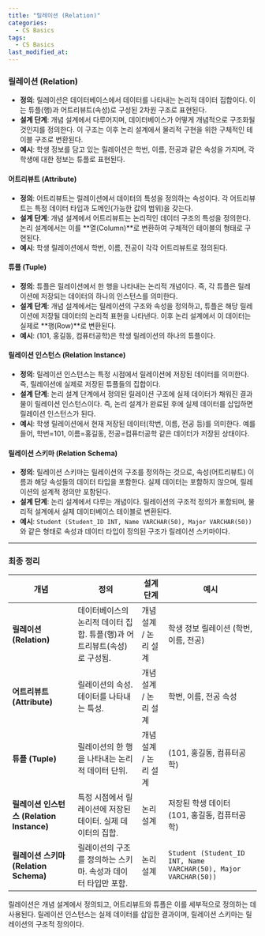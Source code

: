 ```yaml
---
title: "릴레이션 (Relation)"
categories:
  - CS Basics
tags:
  - CS Basics
last_modified_at: 
---
```


### 릴레이션 (Relation)
- **정의**: 릴레이션은 데이터베이스에서 데이터를 나타내는 논리적 데이터 집합이다. 이는 튜플(행)과 어트리뷰트(속성)로 구성된 2차원 구조로 표현된다.
- **설계 단계**: 개념 설계에서 다루어지며, 데이터베이스가 어떻게 개념적으로 구조화될 것인지를 정의한다. 이 구조는 이후 논리 설계에서 물리적 구현을 위한 구체적인 테이블 구조로 변환된다.
- **예시**: 학생 정보를 담고 있는 릴레이션은 학번, 이름, 전공과 같은 속성을 가지며, 각 학생에 대한 정보는 튜플로 표현된다.

#### 어트리뷰트 (Attribute)
- **정의**: 어트리뷰트는 릴레이션에서 데이터의 특성을 정의하는 속성이다. 각 어트리뷰트는 특정 데이터 타입과 도메인(가능한 값의 범위)을 갖는다.
- **설계 단계**: 개념 설계에서 어트리뷰트는 논리적인 데이터 구조의 특성을 정의한다. 논리 설계에서는 이를 **열(Column)**로 변환하여 구체적인 테이블의 형태로 구현된다.
- **예시**: 학생 릴레이션에서 학번, 이름, 전공이 각각 어트리뷰트로 정의된다.

#### 튜플 (Tuple)
- **정의**: 튜플은 릴레이션에서 한 행을 나타내는 논리적 개념이다. 즉, 각 튜플은 릴레이션에 저장되는 데이터의 하나의 인스턴스를 의미한다.
- **설계 단계**: 개념 설계에서는 릴레이션의 구조와 속성을 정의하고, 튜플은 해당 릴레이션에 저장될 데이터의 논리적 표현을 나타낸다. 이후 논리 설계에서 이 데이터는 실제로 **행(Row)**로 변환된다.
- **예시**: (101, 홍길동, 컴퓨터공학)은 학생 릴레이션의 하나의 튜플이다.

#### 릴레이션 인스턴스 (Relation Instance)
- **정의**: 릴레이션 인스턴스는 특정 시점에서 릴레이션에 저장된 데이터를 의미한다. 즉, 릴레이션에 실제로 저장된 튜플들의 집합이다.
- **설계 단계**: 논리 설계 단계에서 정의된 릴레이션 구조에 실제 데이터가 채워진 결과물이 릴레이션 인스턴스이다. 즉, 논리 설계가 완료된 후에 실제 데이터를 삽입하면 릴레이션 인스턴스가 된다.
- **예시**: 학생 릴레이션에서 현재 저장된 데이터(학번, 이름, 전공 등)를 의미한다. 예를 들어, 학번=101, 이름=홍길동, 전공=컴퓨터공학 같은 데이터가 저장된 상태이다.

#### 릴레이션 스키마 (Relation Schema)
- **정의**: 릴레이션 스키마는 릴레이션의 구조를 정의하는 것으로, 속성(어트리뷰트) 이름과 해당 속성들의 데이터 타입을 포함한다. 실제 데이터는 포함하지 않으며, 릴레이션의 설계적 정의만 포함된다.
- **설계 단계**: 논리 설계에서 다루는 개념이다. 릴레이션의 구조적 정의가 포함되며, 물리적 설계에서 실제 데이터베이스 테이블로 변환된다.
- **예시**: `Student (Student_ID INT, Name VARCHAR(50), Major VARCHAR(50))`와 같은 형태로 속성과 데이터 타입이 정의된 구조가 릴레이션 스키마이다.

---

### 최종 정리

| **개념**              | **정의**                                                  | **설계 단계**         | **예시**                                         |
|---------------------|-------------------------------------------------------|--------------------|----------------------------------------------|
| **릴레이션 (Relation)**   | 데이터베이스의 논리적 데이터 집합. 튜플(행)과 어트리뷰트(속성)로 구성됨.    | 개념 설계 / 논리 설계   | 학생 정보 릴레이션 (학번, 이름, 전공)                  |
| **어트리뷰트 (Attribute)** | 릴레이션의 속성. 데이터를 나타내는 특성.                        | 개념 설계 / 논리 설계   | 학번, 이름, 전공 속성                              |
| **튜플 (Tuple)**        | 릴레이션의 한 행을 나타내는 논리적 데이터 단위.                  | 개념 설계 / 논리 설계   | (101, 홍길동, 컴퓨터공학)                          |
| **릴레이션 인스턴스 (Relation Instance)** | 특정 시점에서 릴레이션에 저장된 데이터. 실제 데이터의 집합.           | 논리 설계             | 저장된 학생 데이터 (101, 홍길동, 컴퓨터공학)              |
| **릴레이션 스키마 (Relation Schema)**  | 릴레이션의 구조를 정의하는 스키마. 속성과 데이터 타입만 포함.           | 논리 설계             | `Student (Student_ID INT, Name VARCHAR(50), Major VARCHAR(50))` |

릴레이션은 개념 설계에서 정의되고, 어트리뷰트와 튜플은 이를 세부적으로 정의하는 데 사용된다. 릴레이션 인스턴스는 실제 데이터를 삽입한 결과이며, 릴레이션 스키마는 릴레이션의 구조적 정의이다.

